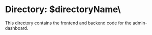 # Directory: \$directoryName\

This directory contains the frontend and backend code for the admin-dashboard.
